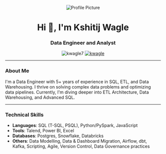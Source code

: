 <p align="center">
  <img src="#" alt="Profile Picture" />
</p>
<h1 align="center">Hi 👋, I'm Kshitij Wagle</h1>
<h3 align="center">Data Engineer and Analyst</h3>

<p align="center">
  <img src="https://komarev.com/ghpvc/?username=kwagle7&label=Profile%20views&color=0e75b6&style=flat" alt="kwagle7" />
  <a href="https://linkedin.com/in/kwagle" target="blank">
    <img src="https://img.shields.io/badge/Connect%20on-LinkedIn-blue?style=for-the-badge&logo=linkedin" alt="kwagle" />
  </a>
</p>

---

### About Me

I'm a Data Engineer with 5+ years of experience in SQL, ETL, and Data Warehousing. I thrive on solving complex data problems and optimizing data pipelines. Currently, I'm diving deeper into ETL Architecture, Data Warehousing, and Advanced SQL.

---

### Technical Skills

- **Languages**: SQL (T-SQL, PSQL), Python/PySpark, JavaScript
- **Tools**: Talend, Power BI, Excel
- **Databases**: Postgres, Snowflake, Databricks
- **Others**: Data Modelling, Data & Dashboard Migration, Airflow, dbt, Kafka, Scripting, Agile, Version Control, Data Governance practices
